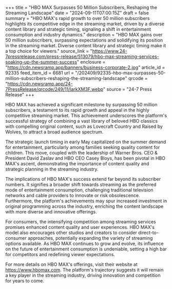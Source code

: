 +++
title = "HBO MAX Surpasses 50 Million Subscribers, Reshaping the Streaming Landscape"
date = "2024-09-11T07:00:15Z"
draft = false
summary = "HBO MAX's rapid growth to over 50 million subscribers highlights its competitive edge in the streaming market, driven by a diverse content library and strategic timing, signaling a shift in entertainment consumption and industry dynamics."
description = "HBO MAX gains over 50 million subscribers, surpassing expectations and solidifying its position in the streaming market. Diverse content library and strategic timing make it a top choice for viewers."
source_link = "https://www.24-7pressrelease.com/press-release/513079/hbo-max-streaming-services-soaking-up-the-summer-success"
enclosure = "https://cdn.newsramp.app/banners/business-corporate-2.jpg"
article_id = 92335
feed_item_id = 6681
url = "/202409/92335-hbo-max-surpasses-50-million-subscribers-reshaping-the-streaming-landscape"
qrcode = "https://cdn.newsramp.app/24-7PressRelease/qrcode/249/11/larkXM3F.webp"
source = "24-7 Press Release"
+++

<p>HBO MAX has achieved a significant milestone by surpassing 50 million subscribers, a testament to its rapid growth and appeal in the highly competitive streaming market. This achievement underscores the platform's successful strategy of combining a vast library of beloved HBO classics with compelling original content, such as Lovecraft Country and Raised by Wolves, to attract a broad audience spectrum.</p><p>The strategic launch timing in early May capitalized on the summer demand for entertainment, particularly among families seeking quality content for children. This move, coupled with the leadership of Warner Bros. CEO & President David Zaslav and HBO CEO Casey Bloys, has been pivotal in HBO MAX's ascent, demonstrating the importance of content quality and strategic planning in the streaming industry.</p><p>The implications of HBO MAX's success extend far beyond its subscriber numbers. It signifies a broader shift towards streaming as the preferred mode of entertainment consumption, challenging traditional television networks and cable providers to innovate or risk obsolescence. Furthermore, the platform's achievements may spur increased investment in original programming across the industry, enriching the content landscape with more diverse and innovative offerings.</p><p>For consumers, the intensifying competition among streaming services promises enhanced content quality and user experiences. HBO MAX's model also encourages other studios and creators to consider direct-to-consumer approaches, potentially expanding the variety of streaming options available. As HBO MAX continues to grow and evolve, its influence on the future of entertainment consumption is undeniable, setting a high bar for competitors and redefining viewer expectations.</p><p>For more details on HBO MAX's offerings, visit their website at <a href='https://www.hbomax.com' rel='nofollow' target='_blank'>https://www.hbomax.com</a>. The platform's trajectory suggests it will remain a key player in the streaming industry, driving innovation and competition for years to come.</p>
